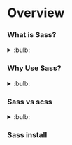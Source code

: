 # Overview

### What is Sass?

<details>
  <summary>:bulb:</summary>
 <li>Sass stands for Syntactically Awesome Stylesheet</li>
 <li>Sass is an extension to CSS</li>
 <li>Sass is a CSS pre-processor</li>
 <li>Sass stands for Syntactically Awesome Stylesheet</li>
 <li>Sass is completely compatible with all versions of CSS</li>
 <li>Sass reduces repetition of CSS and therefore saves time</li>
 <li>Sass is free to download and use</li>
</details>

### Why Use Sass?
<details>
  <summary>:bulb:</summary>
  
<li>It is easy, short and clean in a programming construct.</li>
<li>It contains all the features of CSS along with some advance features.</li>
<li>don't need to repeat similar CSS again and again in your project.</li>
</details>

### Sass vs scss
<details>
  <summary>:bulb:</summary>
  
![image](https://user-images.githubusercontent.com/75599178/174654405-8209e133-4386-4baa-8e73-bea84ad55c69.png)
</details>

### Sass install






